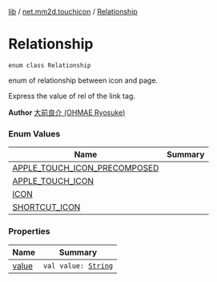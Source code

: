 [lib](../../index.md) / [net.mm2d.touchicon](../index.md) / [Relationship](./index.md)

# Relationship

`enum class Relationship`

enum of relationship between icon and page.

Express the value of rel of the link tag.

**Author**
[大前良介 (OHMAE Ryosuke)](mailto:ryo@mm2d.net)

### Enum Values

| Name | Summary |
|---|---|
| [APPLE_TOUCH_ICON_PRECOMPOSED](-a-p-p-l-e_-t-o-u-c-h_-i-c-o-n_-p-r-e-c-o-m-p-o-s-e-d.md) |  |
| [APPLE_TOUCH_ICON](-a-p-p-l-e_-t-o-u-c-h_-i-c-o-n.md) |  |
| [ICON](-i-c-o-n.md) |  |
| [SHORTCUT_ICON](-s-h-o-r-t-c-u-t_-i-c-o-n.md) |  |

### Properties

| Name | Summary |
|---|---|
| [value](value.md) | `val value: `[`String`](https://kotlinlang.org/api/latest/jvm/stdlib/kotlin/-string/index.html) |
